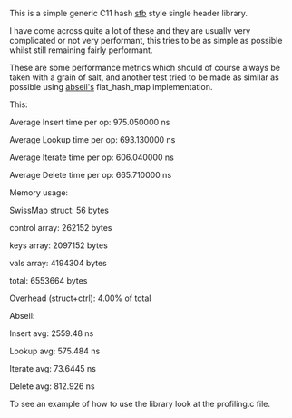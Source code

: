 This is a simple generic C11 hash [stb](https://github.com/nothings/stb) style single header library.

I have come across quite a lot of these and they are usually very complicated or not very performant, this tries to be as simple as possible whilst still remaining fairly performant.

These are some performance metrics which should of course always be taken with a grain of salt, and another test tried to be made as similar as possible using [abseil's](https://github.com/abseil/abseil-cpp) flat_hash_map implementation.

This:

Average Insert time per op: 975.050000 ns

Average Lookup time per op: 693.130000 ns

Average Iterate time per op: 606.040000 ns

Average Delete time per op: 665.710000 ns

Memory usage:

  SwissMap struct:       56 bytes

  control array:         262152 bytes

  keys array:            2097152 bytes

  vals array:            4194304 bytes

  total:                 6553664 bytes

Overhead (struct+ctrl): 4.00% of total

Abseil:

Insert avg: 2559.48 ns

Lookup avg: 575.484 ns

Iterate avg: 73.6445 ns

Delete avg: 812.926 ns

To see an example of how to use the library look at the profiling.c file.
